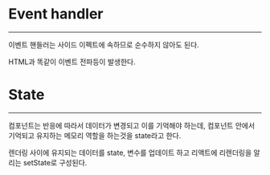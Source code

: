 # Event handler
---
이벤트 핸들러는 사이드 이펙트에 속하므로 순수하지 않아도 된다.

HTML과 똑같이 이벤트 전파등이 발생한다.


# State
---
컴포넌트는 반응에 따라서 데이터가 변경되고 이를 기억해야 하는데, 컴포넌트 안에서 기억되고 유지하는 메모리 역할을 하는것을 state라고 한다.

렌더링 사이에 유지되는 데이터를 state, 변수를 업데이트 하고 리액트에 리렌더링을 알리는 setState로 구성된다. 

